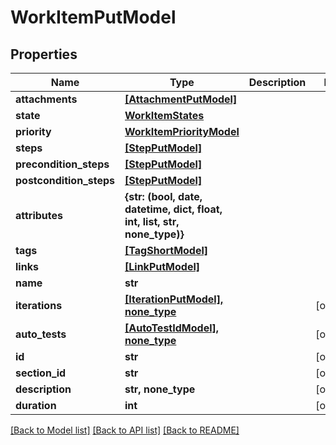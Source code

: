 # WorkItemPutModel


## Properties
Name | Type | Description | Notes
------------ | ------------- | ------------- | -------------
**attachments** | [**[AttachmentPutModel]**](AttachmentPutModel.md) |  | 
**state** | [**WorkItemStates**](WorkItemStates.md) |  | 
**priority** | [**WorkItemPriorityModel**](WorkItemPriorityModel.md) |  | 
**steps** | [**[StepPutModel]**](StepPutModel.md) |  | 
**precondition_steps** | [**[StepPutModel]**](StepPutModel.md) |  | 
**postcondition_steps** | [**[StepPutModel]**](StepPutModel.md) |  | 
**attributes** | **{str: (bool, date, datetime, dict, float, int, list, str, none_type)}** |  | 
**tags** | [**[TagShortModel]**](TagShortModel.md) |  | 
**links** | [**[LinkPutModel]**](LinkPutModel.md) |  | 
**name** | **str** |  | 
**iterations** | [**[IterationPutModel], none_type**](IterationPutModel.md) |  | [optional] 
**auto_tests** | [**[AutoTestIdModel], none_type**](AutoTestIdModel.md) |  | [optional] 
**id** | **str** |  | [optional] 
**section_id** | **str** |  | [optional] 
**description** | **str, none_type** |  | [optional] 
**duration** | **int** |  | [optional] 

[[Back to Model list]](../README.md#documentation-for-models) [[Back to API list]](../README.md#documentation-for-api-endpoints) [[Back to README]](../README.md)


